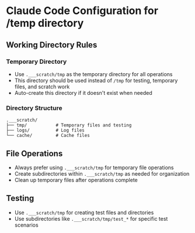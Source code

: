 # Claude Code Configuration for /temp directory

## Working Directory Rules

### Temporary Directory
- Use `.___scratch/tmp` as the temporary directory for all operations
- This directory should be used instead of `/tmp` for testing, temporary files, and scratch work
- Auto-create this directory if it doesn't exist when needed

### Directory Structure
```
.___scratch/
├── tmp/           # Temporary files and testing
├── logs/          # Log files
└── cache/         # Cache files
```

## File Operations
- Always prefer using `.___scratch/tmp` for temporary file operations
- Create subdirectories within `.___scratch/tmp` as needed for organization
- Clean up temporary files after operations complete

## Testing
- Use `.___scratch/tmp` for creating test files and directories
- Use subdirectories like `.___scratch/tmp/test_*` for specific test scenarios
